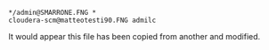 ``` 
*/admin@SMARRONE.FNG *
cloudera-scm@matteotesti90.FNG admilc
```
It would appear this file has been copied from another and modified.
